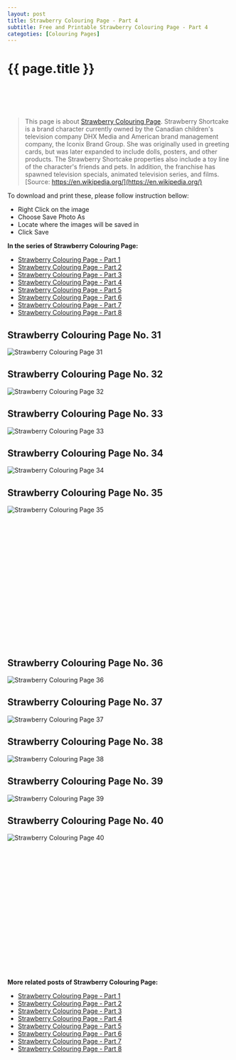 ```yaml
---
layout: post
title: Strawberry Colouring Page - Part 4
subtitle: Free and Printable Strawberry Colouring Page - Part 4
categoties: [Colouring Pages]
---
```

{{ page.title }}
================
<script async src="//pagead2.googlesyndication.com/pagead/js/adsbygoogle.js"></script><!-- UnderTitleAds --> <ins class="adsbygoogle" style="display:inline-block;width:468px;height:60px" data-ad-client="ca-pub-6753140515841889" data-ad-slot="4010138290"></ins><script> (adsbygoogle = window.adsbygoogle || []).push({}); </script>

> This page is about [Strawberry Colouring Page](https://freecoloringpages.github.io/). Strawberry Shortcake is a brand character currently owned by the Canadian children's television company DHX Media and American brand management company, the Iconix Brand Group. She was originally used in greeting cards, but was later expanded to include dolls, posters, and other products. The Strawberry Shortcake properties also include a toy line of the character's friends and pets. In addition, the franchise has spawned television specials, animated television series, and films. [Source: https://en.wikipedia.org/](https://en.wikipedia.org/)

To download and print these, please follow instruction bellow:
* Right Click on the image 
* Choose Save Photo As 
* Locate where the images will be saved in 
* Click Save

**In the series of Strawberry Colouring Page:**

* [Strawberry Colouring Page - Part 1](https://freecoloringpages.github.io/2017/12/05/Strawberry-Colouring-Page-part-1.html)
* [Strawberry Colouring Page - Part 2](https://freecoloringpages.github.io/2017/12/05/Strawberry-Colouring-Page-part-2.html)
* [Strawberry Colouring Page - Part 3](https://freecoloringpages.github.io/2017/12/05/Strawberry-Colouring-Page-part-3.html)
* [Strawberry Colouring Page - Part 4](https://freecoloringpages.github.io/2017/12/05/Strawberry-Colouring-Page-part-4.html)
* [Strawberry Colouring Page - Part 5](https://freecoloringpages.github.io/2017/12/05/Strawberry-Colouring-Page-part-5.html)
* [Strawberry Colouring Page - Part 6](https://freecoloringpages.github.io/2017/12/05/Strawberry-Colouring-Page-part-6.html)
* [Strawberry Colouring Page - Part 7](https://freecoloringpages.github.io/2017/12/05/Strawberry-Colouring-Page-part-7.html)
* [Strawberry Colouring Page - Part 8](https://freecoloringpages.github.io/2017/12/05/Strawberry-Colouring-Page-part-8.html)

## Strawberry Colouring Page No. 31
![Strawberry Colouring Page 31](https://freecoloringpages.github.io/img3/Strawberry-Colouring-Page%20(31).jpg "Strawberry Colouring Page 31")

## Strawberry Colouring Page No. 32
![Strawberry Colouring Page 32](https://freecoloringpages.github.io/img3/Strawberry-Colouring-Page%20(32).jpg "Strawberry Colouring Page 32")

## Strawberry Colouring Page No. 33
![Strawberry Colouring Page 33](https://freecoloringpages.github.io/img3/Strawberry-Colouring-Page%20(33).jpg "Strawberry Colouring Page 33")

## Strawberry Colouring Page No. 34
![Strawberry Colouring Page 34](https://freecoloringpages.github.io/img3/Strawberry-Colouring-Page%20(34).jpg "Strawberry Colouring Page 34")

## Strawberry Colouring Page No. 35
![Strawberry Colouring Page 35](https://freecoloringpages.github.io/img3/Strawberry-Colouring-Page%20(35).jpg "Strawberry Colouring Page 35")

<script async src="//pagead2.googlesyndication.com/pagead/js/adsbygoogle.js"></script><!-- Texxtonly --><ins class="adsbygoogle" style="display:inline-block;width:336px;height:280px" data-ad-client="ca-pub-6753140515841889" data-ad-slot="3207852233"></ins><script>(adsbygoogle = window.adsbygoogle || []).push({}); </script>

## Strawberry Colouring Page No. 36
![Strawberry Colouring Page 36](https://freecoloringpages.github.io/img3/Strawberry-Colouring-Page%20(36).jpg "Strawberry Colouring Page 36")

## Strawberry Colouring Page No. 37
![Strawberry Colouring Page 37](https://freecoloringpages.github.io/img3/Strawberry-Colouring-Page%20(37).jpg "Strawberry Colouring Page 37")

## Strawberry Colouring Page No. 38
![Strawberry Colouring Page 38](https://freecoloringpages.github.io/img3/Strawberry-Colouring-Page%20(38).jpg "Strawberry Colouring Page 38")

## Strawberry Colouring Page No. 39
![Strawberry Colouring Page 39](https://freecoloringpages.github.io/img3/Strawberry-Colouring-Page%20(39).jpg "Strawberry Colouring Page 39")

## Strawberry Colouring Page No. 40
![Strawberry Colouring Page 40](https://freecoloringpages.github.io/img3/Strawberry-Colouring-Page%20(40).jpg "Strawberry Colouring Page 40")

<script async src="//pagead2.googlesyndication.com/pagead/js/adsbygoogle.js"></script><!-- Texxtonly --><ins class="adsbygoogle" style="display:inline-block;width:336px;height:280px" data-ad-client="ca-pub-6753140515841889" data-ad-slot="3207852233"></ins><script>(adsbygoogle = window.adsbygoogle || []).push({}); </script>

**More related posts of Strawberry Colouring Page:**

* [Strawberry Colouring Page - Part 1](https://freecoloringpages.github.io/2017/12/05/Strawberry-Colouring-Page-part-1.html)
* [Strawberry Colouring Page - Part 2](https://freecoloringpages.github.io/2017/12/05/Strawberry-Colouring-Page-part-2.html)
* [Strawberry Colouring Page - Part 3](https://freecoloringpages.github.io/2017/12/05/Strawberry-Colouring-Page-part-3.html)
* [Strawberry Colouring Page - Part 4](https://freecoloringpages.github.io/2017/12/05/Strawberry-Colouring-Page-part-4.html)
* [Strawberry Colouring Page - Part 5](https://freecoloringpages.github.io/2017/12/05/Strawberry-Colouring-Page-part-5.html)
* [Strawberry Colouring Page - Part 6](https://freecoloringpages.github.io/2017/12/05/Strawberry-Colouring-Page-part-6.html)
* [Strawberry Colouring Page - Part 7](https://freecoloringpages.github.io/2017/12/05/Strawberry-Colouring-Page-part-7.html)
* [Strawberry Colouring Page - Part 8](https://freecoloringpages.github.io/2017/12/05/Strawberry-Colouring-Page-part-8.html)

